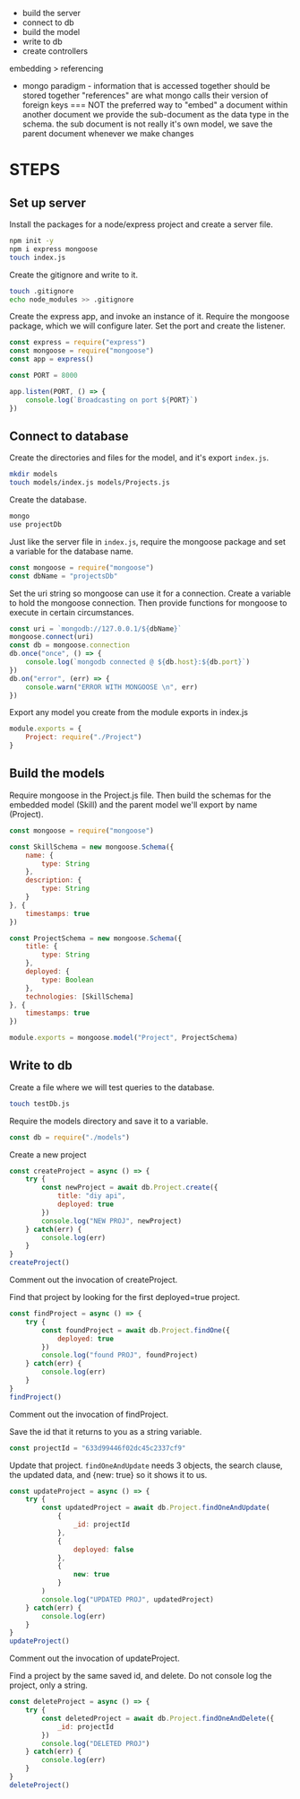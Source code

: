 - build the server
- connect to db
- build the model
- write to db
- create controllers

embedding > referencing 
- mongo paradigm - information that is accessed together should be stored together 
"references" are what mongo calls their version of foreign keys === NOT the preferred way 
to "embed" a document within another document we provide the sub-document as the data type in the schema. 
the sub document is not really it's own model, we save the parent document whenever we make changes


# STEPS

## Set up server
Install the packages for a node/express project and create a server file.
```bash
npm init -y
npm i express mongoose
touch index.js
```
Create the gitignore and write to it.
```bash
touch .gitignore
echo node_modules >> .gitignore
```
Create the express app, and invoke an instance of it. Require the mongoose package, which we will configure later. Set the port and create the listener.
```js
const express = require("express")
const mongoose = require("mongoose")
const app = express()

const PORT = 8000

app.listen(PORT, () => {
    console.log(`Broadcasting on port ${PORT}`)
})
```

## Connect to database
Create the directories and files for the model, and it's export `index.js`.
```bash
mkdir models
touch models/index.js models/Projects.js
```
Create the database.
```bash
mongo
use projectDb
```
Just like the server file in `index.js`, require the mongoose package and set a variable for the database name.
```js
const mongoose = require("mongoose")
const dbName = "projectsDb"
```
Set the uri string so mongoose can use it for a connection. Create a variable to hold the mongoose connection. Then provide functions for mongoose to execute in certain circumstances.
```js
const uri = `mongodb://127.0.0.1/${dbName}`
mongoose.connect(uri)
const db = mongoose.connection
db.once("once", () => {
    console.log(`mongodb connected @ ${db.host}:${db.port}`)
})
db.on("error", (err) => {
    console.warn("ERROR WITH MONGOOSE \n", err)
})
```
Export any model you create from the module exports in index.js
```js
module.exports = {
    Project: require("./Project")
}
```

## Build the models
Require mongoose in the Project.js file. Then build the schemas for the embedded model (Skill) and the parent model we'll export by name (Project).
```js
const mongoose = require("mongoose")

const SkillSchema = new mongoose.Schema({
    name: {
        type: String
    },
    description: {
        type: String
    }
}, {
    timestamps: true
})

const ProjectSchema = new mongoose.Schema({
    title: {
        type: String
    },
    deployed: {
        type: Boolean
    },
    technologies: [SkillSchema]
}, {
    timestamps: true
})

module.exports = mongoose.model("Project", ProjectSchema)
```


## Write to db
Create a file where we will test queries to the database.
```bash
touch testDb.js
```
Require the models directory and save it to a variable.
```js 
const db = require("./models")
```
Create a new project
```js
const createProject = async () => {
    try {
        const newProject = await db.Project.create({
            title: "diy api",
            deployed: true
        })
        console.log("NEW PROJ", newProject)
    } catch(err) {
        console.log(err)
    }
}
createProject()
```
Comment out the invocation of createProject.

Find that project by looking for the first deployed=true project.
```js
const findProject = async () => {
    try {
        const foundProject = await db.Project.findOne({
            deployed: true
        })
        console.log("found PROJ", foundProject)
    } catch(err) {
        console.log(err)
    }
}
findProject()
```
Comment out the invocation of findProject.

Save the id that it returns to you as a string variable.
```js
const projectId = "633d99446f02dc45c2337cf9"
```
Update that project. `findOneAndUpdate` needs 3 objects, the search clause, the updated data, and {new: true} so it shows it to us. 
```js
const updateProject = async () => {
    try {
        const updatedProject = await db.Project.findOneAndUpdate(
            {
                _id: projectId
            },
            {
                deployed: false
            },
            {
                new: true
            }
        )
        console.log("UPDATED PROJ", updatedProject)
    } catch(err) {
        console.log(err)
    }
}
updateProject()
```
Comment out the invocation of updateProject.

Find a project by the same saved id, and delete. Do not console log the project, only a string.
```js
const deleteProject = async () => {
    try {
        const deletedProject = await db.Project.findOneAndDelete({
            _id: projectId
        })
        console.log("DELETED PROJ")
    } catch(err) {
        console.log(err)
    }
}
deleteProject()
```